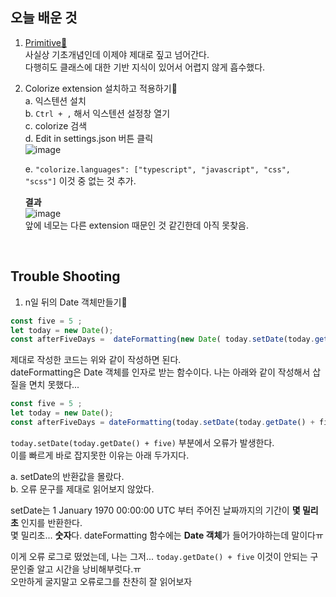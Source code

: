 ## 오늘 배운 것 
1. [Primitive🍖](https://cnri.notion.site/Primitive-d7e256bef6114bacb4ba18e985903ee4)     
  사실상 기초개념인데 이제야 제대로 짚고 넘어간다.   
  다행히도 클래스에 대한 기반 지식이 있어서 어렵지 않게 흡수했다. 

2. Colorize extension 설치하고 적용하기🎨   
   a. 익스텐션 설치    
   b. `Ctrl + ,` 해서 익스텐션 설정창 열기   
   c. colorize  검색   
   d. Edit in settings.json 버튼 클릭   
     ![image](https://user-images.githubusercontent.com/77582221/214563332-750a52a9-f15b-4d60-b827-066060bc5b91.png)

   e. `"colorize.languages": ["typescript", "javascript", "css", "scss"]` 이것 중 없는 것 추가.  
   
   **결과**   
   ![image](https://user-images.githubusercontent.com/77582221/214563481-b4ba2560-216e-4f19-a961-528dc6648843.png)  
   앞에 네모는 다른 extension 때문인 것 같긴한데 아직 못찾음.
   
   <br/>
   
   

   
## Trouble Shooting 
1. n일 뒤의 Date 객체만들기📆 
  ```ts
  const five = 5 ;
  let today = new Date();
  const afterFiveDays =  dateFormatting(new Date( today.setDate(today.getDate() + five) ) )
  
  ```
  제대로 작성한 코드는 위와 같이 작성하면 된다.   
  dateFormatting은 Date 객체를 인자로 받는 함수이다. 
  나는 아래와 같이 작성해서 삽질을 면치 못했다... 
  
   ```ts
  const five = 5 ;
  let today = new Date();
  const afterFiveDays = dateFormatting(today.setDate(today.getDate() + five)) 
  
  ```
  `today.setDate(today.getDate() + five)` 부분에서 오류가 발생한다.   
  이를 빠르게 바로 잡지못한 이유는 아래 두가지다. 
     
   a. setDate의 반환값을 몰랐다.   
   b. 오류 문구를 제대로 읽어보지 않았다.  
     
   setDate는 1 January 1970 00:00:00 UTC 부터 주어진 날짜까지의 기간이 **몇 밀리초** 인지를 반환한다.  
   몇 밀리초... **숫자**다.  dateFormatting 함수에는 **Date 객체**가 들어가야하는데 말이다ㅠ  
   
   이게 오류 로그로 떴었는데, 나는 그저... `today.getDate() + five` 이것이 안되는 구문인줄 알고 시간을 낭비해부럿다.ㅠ  
   오만하게 굴지말고 오류로그를 찬찬히 잘 읽어보자 

